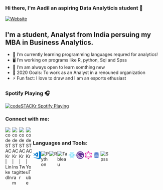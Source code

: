### Hi there, I'm Aadil an aspiring Data Analyticis student 👋

[![Website](https://img.shields.io/website?label=Linkedin.com&style=for-the-badge&url=https%3A%2F%2Flinkedin.com)](linkedin.com/in/aadil-mohammed-4a8750156/)


## I'm a student, Analyst from India persuing my MBA in Business Analytics.

- 🔭 I’m currently learning programming languages requred for analytics!
- 🖥️ I’m working on programs like R, python, Sql and Spss
- 🌱 I’m am always open to learn somthing new
- 🥅 2020 Goals: To work as an Analyst in a renouned organization
- ⚡ Fun fact: I love to draw and I am an esports ethusiast


### Spotify Playing 🎧
[<img src="https://now-playing-codestackr.vercel.app/api/spotify-playing" alt="codeSTACKr Spotify Playing" width="350" />](https://open.spotify.com/user/274xcbbd1yhdje60vizqlahxi)

### Connect with me:

[<img align="left" alt="codeSTACKr | LinkedIn" width="22px" src="https://cdn.jsdelivr.net/npm/simple-icons@v3/icons/linkedin.svg" />][linkedin]
[<img align="left" alt="codeSTACKr | Instagram" width="22px" src="https://cdn.jsdelivr.net/npm/simple-icons@v3/icons/instagram.svg" />][instagram]
[<img align="left" alt="codeSTACKr | Twitter" width="22px" src="https://cdn.jsdelivr.net/npm/simple-icons@v3/icons/twitter.svg" />][twitter]
[<img align="left" alt="codeSTACKr | YouTube" width="22px" src="https://cdn.jsdelivr.net/npm/simple-icons@v3/icons/youtube.svg" />][youtube]


<br />

### Languages and Tools:

<img align="left" alt="Visual Studio Code" width="26px" src="https://raw.githubusercontent.com/github/explore/80688e429a7d4ef2fca1e82350fe8e3517d3494d/topics/visual-studio-code/visual-studio-code.png" />
<img align="left" alt="Python" width="26px" src="https://pythonhow.com/wp-content/uploads/2016/01/cropped-cropped-python-logo-python-how.png" />
<img align="left" alt="R" width="26px" src="https://r-project.org/Rlogo.png" />
<img align="left" alt="Tableau" width="34px" src="https://www.thedataschool.co.uk/wp-content/uploads/2019/04/tableau-logo.jpg" />
<img align="left" alt="MsOffice" width="26px" src="https://raw.githubusercontent.com/github/explore/80688e429a7d4ef2fca1e82350fe8e3517d3494d/topics/react/react.png" />
<img align="left" alt="Excel" width="26px" src="https://raw.githubusercontent.com/github/explore/e94815998e4e0713912fed477a1f346ec04c3da2/topics/gatsby/gatsby.png" />
<img align="left" alt="Spss" width="26px" src="https://raw.githubusercontent.com/github/explore/80688e429a7d4ef2fca1e82350fe8e3517d3494d/topics/graphql/graphql.png" />
<img align="left" alt="SQL" width="26px" src="https://raw.githubusercontent.com/github/explore/80688e429a7d4ef2fca1e82350fe8e3517d3494d/topics/sql/sql.png" />
<img align="left" alt="Spss" width="26px" src="https://miro.medium.com/max/875/0*9f5uMrKMjLbzEf7q.png" />

<br />

[twitter]: https://twitter.com/imaadill
[instagram]: https://instagram.com/i.m_aadil
[linkedin]: https://www.linkedin.com/in/aadil-mohammed-4a8750156/
[youtube]: https://www.youtube.com/channel/UCKDQ92FjL0PlSfsUerOGLDQ?view_as=subscriber
